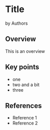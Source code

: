 # Title

by Authors

## Overview

This is an overview

## Key points

* one
* two and a bit
* three

## References

* Reference 1
* Reference 2

